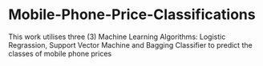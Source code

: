 # Mobile-Phone-Price-Classifications
This work utilises three (3) Machine Learning Algorithms: Logistic Regrassion, Support Vector Machine and Bagging Classifier to predict the classes of mobile phone prices
